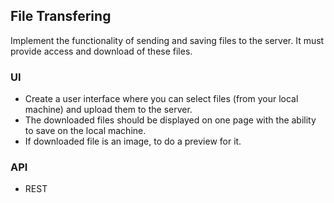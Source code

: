 ## File Transfering

Implement the functionality of sending and saving files to the server. It must provide access and download of these files.

### UI

- Create a user interface where you can select files (from your local machine) and upload them to the server.
- The downloaded files should be displayed on one page with the ability to save on the local machine.
- If downloaded file is an image, to do a preview for it.

### API

- REST
